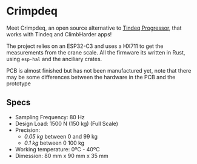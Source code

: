 # Crimpdeq

Meet Crimpdeq, an open source alternative to [Tindeq Progressor](https://tindeq.com/product/progressor/), that works with Tindeq and ClimbHarder apps!

The project relies on an ESP32-C3 and uses a HX711 to get the measurements from the crane scale. All the firmware its written in Rust, using `esp-hal` and the anciliary crates.

PCB is almost finished but has not been manufactured yet, note that there may be some differences between the hardware in the PCB and the prototype

## Specs

- Sampling Frequency: 80 Hz
- Design Load: 1500 N (150 kg) (Full Scale)
- Precision:
    - *0.05 kg* between 0 and 99 kg
    - *0.1 kg* between 0 100 kg
- Working temperature: 0ºC - 40ºC
- Dimession: 80 mm x 90 mm x 35 mm

<!-- Note that specs are based on the crane scale that I use -->
